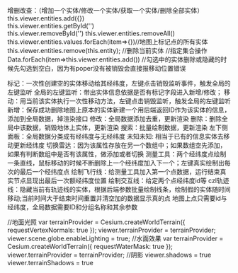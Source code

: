 增删改查：（增加一个实体/修改一个实体/获取一个实体/删除全部实体）
this.viewer.entities.add({})  
this.viewer.entities.getById('')   
this.viewer.removeById('') 
this.viewer.entities.removeAll()  
this.viewer.entities.values.forEach(item=>{})//地图上标记点的所有实体
this.viewer.entities.remove(this.entity); //删除当前实体
//指定集合操作 Data.forEach(item=>this.viewer.entities.add())
//勾选中的实体删除或隐藏的时候先勾选到空白，因为有poper没有被销毁会直接报移动位置错误

标记：一次性创建空的实体移动给其经纬度，左键点击销毁监听事件，触发全局的左键监听
全局的左键监听：带出实体信息依据是否有标记字段进入新增/修改；
移动：用当前该实体执行一次性移动方法，左键点击销毁监听，触发全局的左键监听
新增：保存成功删除地图上原本的实体新建一个用后端返回ID作为该实体的信息，添加到全局数据，掉渲染接口
修改：全局数据添加去重，更新渲染
删除：删除全局中该数据，销毁地体上实体，更新渲染
搜索：批量绘制数据，更新渲染
左下侧面板：全局数据分类成有经纬度与无经纬度
未知未知: 相当于已有的信息实体去移动更新经纬度
切换雷达：因为该属性存放在另一个数组中；如果数组空先添加，如果有判断数组中是否有该属性，做添加或者切换
测量工具：两个经纬度点绘制一条直线，鼠标移动的时候不断删除上一个经纬度加入下一个；左键真实绘制出每次的最后一个经纬度点
绘制飞行线：给测量工具加入第一个点数据，运行结束真实节点显现出最后一次额经纬度位置
绘制交互线：给定两个点经纬度id等
czl轨迹线：隐藏当前有轨迹线的实体，根据后端参数批量绘制线条，绘制假的实体随时间移动;当前时间大于结束时间重置并清空加的数据显示真的点
地图上点只需要id与经纬度，全局数据需要ID和分组名称和其余参数

//地面光照
var terrainProvider = Cesium.createWorldTerrain({
    requestVertexNormals: true
});
viewer.terrainProvider = terrainProvider;
viewer.scene.globe.enableLighting = true;
//水面效果
var terrainProvider = Cesium.createWorldTerrain({
    requestWaterMask: true
});
viewer.terrainProvider = terrainProvider;
//阴影
viewer.shadows = true
viewer.terrainShadows = true